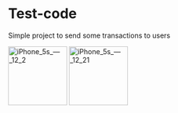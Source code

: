 # Test-code
Simple project to send some transactions to users

<img width="120" alt="iPhone_5s_—_12_2" src="https://user-images.githubusercontent.com/7068861/57200518-b80a3e00-6f95-11e9-9bef-72768c013442.png">
<img width="120" alt="iPhone_5s_—_12_21" src="https://user-images.githubusercontent.com/7068861/57200528-e9830980-6f95-11e9-8cec-914c2f173259.png">

